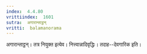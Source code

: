 ```yaml
---
index:  4.4.80
vrittiindex:  1601
sutra:  अगारान्ताट्ठन्
vritti:  balamanorama 
---
```


अगारान्ताट्ठन्। तत्र नियुक्त इत्येव। नित्त्वान्नादिवृद्धिः। तदाह--देवगारिक इति। 

